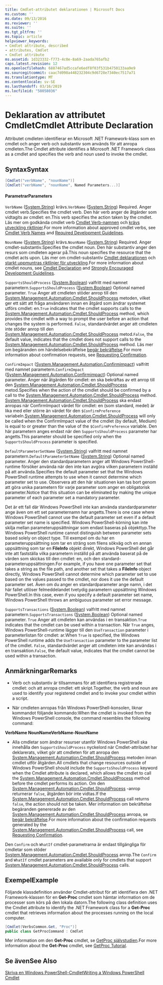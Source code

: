 ```yaml
---
title: Cmdlet-attributet deklarationen | Microsoft Docs
ms.custom: ''
ms.date: 09/13/2016
ms.reviewer: ''
ms.suite: ''
ms.tgt_pltfrm: ''
ms.topic: article
helpviewer_keywords:
- Cmdlet attribute, described
- attributes, Cmdlet
- Cmdlet attribute
ms.assetid: 1d323332-f773-4c0e-8a69-2aada765afb2
caps.latest.revision: 12
ms.openlocfilehash: 6887467ad5ccafe6edf8f03f531b4750133aa9e9
ms.sourcegitcommit: caac7d098a448232304c9d6728e7340ec7517a71
ms.translationtype: MT
ms.contentlocale: sv-SE
ms.lasthandoff: 03/16/2019
ms.locfileid: "58058036"
---
```

# <a name="cmdlet-attribute-declaration"></a><span data-ttu-id="b308d-102">Deklaration av attributet Cmdlet</span><span class="sxs-lookup"><span data-stu-id="b308d-102">Cmdlet Attribute Declaration</span></span>

<span data-ttu-id="b308d-103">Attributet cmdleten identifierar en Microsoft .NET Framework-klass som en cmdlet och anger verb och substantiv som används för att anropa cmdleten.</span><span class="sxs-lookup"><span data-stu-id="b308d-103">The Cmdlet attribute identifies a Microsoft .NET Framework class as a cmdlet and specifies the verb and noun used to invoke the cmdlet.</span></span>

## <a name="syntax"></a><span data-ttu-id="b308d-104">Syntax</span><span class="sxs-lookup"><span data-stu-id="b308d-104">Syntax</span></span>

```csharp
[Cmdlet("verbName", "nounName")]
[Cmdlet("verbName", "nounName", Named Parameters...)]
```

#### <a name="parameters"></a><span data-ttu-id="b308d-105">Parametrar</span><span class="sxs-lookup"><span data-stu-id="b308d-105">Parameters</span></span>

<span data-ttu-id="b308d-106">`VerbName` ([System.String](/dotnet/api/System.String)) krävs.</span><span class="sxs-lookup"><span data-stu-id="b308d-106">`VerbName` ([System.String](/dotnet/api/System.String)) Required.</span></span> <span data-ttu-id="b308d-107">Anger cmdlet verb.</span><span class="sxs-lookup"><span data-stu-id="b308d-107">Specifies the cmdlet verb.</span></span> <span data-ttu-id="b308d-108">Den här verb anger de åtgärder som vidtagits av cmdlet: en.</span><span class="sxs-lookup"><span data-stu-id="b308d-108">This verb specifies the action taken by the cmdlet.</span></span> <span data-ttu-id="b308d-109">Läs mer om godkända cmdlet verb [Cmdlet Verb-namnen](./approved-verbs-for-windows-powershell-commands.md) och [krävs utveckling riktlinjer](./required-development-guidelines.md).</span><span class="sxs-lookup"><span data-stu-id="b308d-109">For more information about approved cmdlet verbs, see [Cmdlet Verb Names](./approved-verbs-for-windows-powershell-commands.md) and [Required Development Guidelines](./required-development-guidelines.md).</span></span>

<span data-ttu-id="b308d-110">`NounName` ([System.String](/dotnet/api/System.String)) krävs.</span><span class="sxs-lookup"><span data-stu-id="b308d-110">`NounName` ([System.String](/dotnet/api/System.String)) Required.</span></span> <span data-ttu-id="b308d-111">Anger cmdlet-substantiv.</span><span class="sxs-lookup"><span data-stu-id="b308d-111">Specifies the cmdlet noun.</span></span> <span data-ttu-id="b308d-112">Den här substantiv anger den resurs som cmdleten agerar på.</span><span class="sxs-lookup"><span data-stu-id="b308d-112">This noun specifies the resource that the cmdlet acts upon.</span></span> <span data-ttu-id="b308d-113">Läs mer om cmdlet-substantiv [Cmdlet deklarationen](./cmdlet-class-declaration.md) och [starkt uppmuntras riktlinjer för utveckling](./strongly-encouraged-development-guidelines.md).</span><span class="sxs-lookup"><span data-stu-id="b308d-113">For more information about cmdlet nouns, see [Cmdlet Declaration](./cmdlet-class-declaration.md) and [Strongly Encouraged Development Guidelines](./strongly-encouraged-development-guidelines.md).</span></span>

<span data-ttu-id="b308d-114">`SupportsShouldProcess` ([System.Boolean](/dotnet/api/System.Boolean)) valfritt med namnet parametern.</span><span class="sxs-lookup"><span data-stu-id="b308d-114">`SupportsShouldProcess` ([System.Boolean](/dotnet/api/System.Boolean)) Optional named parameter.</span></span> <span data-ttu-id="b308d-115">`True` Anger att cmdleten stöder anrop till den [System.Management.Automation.Cmdlet.ShouldProcess](/dotnet/api/System.Management.Automation.Cmdlet.ShouldProcess) metoden, vilket ger ett sätt att fråga användaren innan en åtgärd som ändrar systemet utförs cmdlet: en.</span><span class="sxs-lookup"><span data-stu-id="b308d-115">`True` indicates that the cmdlet supports calls to the [System.Management.Automation.Cmdlet.ShouldProcess](/dotnet/api/System.Management.Automation.Cmdlet.ShouldProcess) method, which provides the cmdlet with a way to prompt the user before an action that changes the system is performed.</span></span> <span data-ttu-id="b308d-116">`False`, standardvärdet anger att cmdleten inte stöder anrop till den [System.Management.Automation.Cmdlet.ShouldProcess](/dotnet/api/System.Management.Automation.Cmdlet.ShouldProcess) metod.</span><span class="sxs-lookup"><span data-stu-id="b308d-116">`False`, the default value, indicates that the cmdlet does not support calls to the [System.Management.Automation.Cmdlet.ShouldProcess](/dotnet/api/System.Management.Automation.Cmdlet.ShouldProcess) method.</span></span> <span data-ttu-id="b308d-117">Läs mer om begäranden om händelsebekräftelse [begär bekräftelse](./requesting-confirmation-from-cmdlets.md).</span><span class="sxs-lookup"><span data-stu-id="b308d-117">For more information about confirmation requests, see [Requesting Confirmation](./requesting-confirmation-from-cmdlets.md).</span></span>

<span data-ttu-id="b308d-118">`ConfirmImpact` ([System.Management.Automation.Confirmimpact](/dotnet/api/System.Management.Automation.ConfirmImpact)) valfritt med namnet parametern.</span><span class="sxs-lookup"><span data-stu-id="b308d-118">`ConfirmImpact` ([System.Management.Automation.Confirmimpact](/dotnet/api/System.Management.Automation.ConfirmImpact)) Optional named parameter.</span></span> <span data-ttu-id="b308d-119">Anger när åtgärden för cmdlet: en ska bekräftas av ett anrop till den [System.Management.Automation.Cmdlet.ShouldProcess](/dotnet/api/System.Management.Automation.Cmdlet.ShouldProcess) metod.</span><span class="sxs-lookup"><span data-stu-id="b308d-119">Specifies when the action of the cmdlet should be confirmed by a call to the [System.Management.Automation.Cmdlet.ShouldProcess](/dotnet/api/System.Management.Automation.Cmdlet.ShouldProcess) method.</span></span> <span data-ttu-id="b308d-120">[System.Management.Automation.Cmdlet.ShouldProcess](/dotnet/api/System.Management.Automation.Cmdlet.ShouldProcess) ska endast anropas när ConfirmImpact värdet för cmdlet: en (som standard, medel) är lika med eller större än värdet för den `$ConfirmPreference` variabeln.</span><span class="sxs-lookup"><span data-stu-id="b308d-120">[System.Management.Automation.Cmdlet.ShouldProcess](/dotnet/api/System.Management.Automation.Cmdlet.ShouldProcess) will only be called when the ConfirmImpact value of the cmdlet (by default, Medium) is equal to or greater than the value of the `$ConfirmPreference` variable.</span></span> <span data-ttu-id="b308d-121">Den här parametern anges endast när den `SupportsShouldProcess` parameter har angetts.</span><span class="sxs-lookup"><span data-stu-id="b308d-121">This parameter should be specified only when the `SupportsShouldProcess` parameter is specified.</span></span>

<span data-ttu-id="b308d-122">`DefaultParameterSetName` ([System.String](/dotnet/api/System.String)) valfritt med namnet parametern.</span><span class="sxs-lookup"><span data-stu-id="b308d-122">`DefaultParameterSetName` ([System.String](/dotnet/api/System.String)) Optional named parameter.</span></span> <span data-ttu-id="b308d-123">Anger den standardparametern anger att Windows PowerShell-runtime försöker använda när den inte kan avgöra vilken parametern inställd på att använda.</span><span class="sxs-lookup"><span data-stu-id="b308d-123">Specifies the default parameter set that the Windows PowerShell runtime attempts to use when it cannot determine which parameter set to use.</span></span> <span data-ttu-id="b308d-124">Observera att den här situationen kan tas bort genom att göra unika parametern för varje parameter som anger en obligatorisk parameter.</span><span class="sxs-lookup"><span data-stu-id="b308d-124">Notice that this situation can be eliminated by making the unique parameter of each parameter set a mandatory parameter.</span></span>

<span data-ttu-id="b308d-125">Det är ett fall där Windows PowerShell inte kan använda standardparameter ange även om ett set parameternamn har angetts.</span><span class="sxs-lookup"><span data-stu-id="b308d-125">There is one case where Windows PowerShell cannot use the default parameter set even if a default parameter set name is specified.</span></span> <span data-ttu-id="b308d-126">Windows PowerShell-körning kan inte skilja mellan parameteruppsättningar som endast baseras på objekttyp.</span><span class="sxs-lookup"><span data-stu-id="b308d-126">The Windows PowerShell runtime cannot distinguish between parameter sets based solely on object type.</span></span> <span data-ttu-id="b308d-127">Till exempel om du har en parameteruppsättning som tar en sträng som filens sökväg och en annan uppsättning som tar en **FileInfo** objekt direkt, Windows PowerShell det går inte att fastställa vilka parametern inställd på att använda baserat på de värden som skickas till den cmdlet: en, och den standard-parameteruppsättningen.</span><span class="sxs-lookup"><span data-stu-id="b308d-127">For example, if you have one parameter set that takes a string as the file path, and another set that takes a **FileInfo** object directly, Windows PowerShell cannot determine which parameter set to use based on the values passed to the cmdlet, nor does it use the default parameter set.</span></span> <span data-ttu-id="b308d-128">Även om du anger en standardparameter ange namn, i det här fallet utlöser felmeddelandet tvetydig parametern uppsättning Windows PowerShell.</span><span class="sxs-lookup"><span data-stu-id="b308d-128">In this case, even if you specify a default parameter set name, Windows PowerShell throws an ambiguous parameter set error message.</span></span>

<span data-ttu-id="b308d-129">`SupportsTransactions` ([System.Boolean](/dotnet/api/System.Boolean)) valfritt med namnet parametern.</span><span class="sxs-lookup"><span data-stu-id="b308d-129">`SupportsTransactions` ([System.Boolean](/dotnet/api/System.Boolean)) Optional named parameter.</span></span> <span data-ttu-id="b308d-130">`True` Anger att cmdleten kan användas i en transaktion.</span><span class="sxs-lookup"><span data-stu-id="b308d-130">`True` indicates that the cmdlet can be used within a transaction.</span></span> <span data-ttu-id="b308d-131">När `True` anges, Windows PowerShell-runtime lägger till den `UseTransaction` parameter i parameterlistan för cmdlet: ar.</span><span class="sxs-lookup"><span data-stu-id="b308d-131">When `True` is specified, the Windows PowerShell runtime adds the `UseTransaction` parameter to the parameter list of the cmdlet.</span></span> <span data-ttu-id="b308d-132">`False`, standardvärdet anger att cmdleten inte kan användas i en transaktion.</span><span class="sxs-lookup"><span data-stu-id="b308d-132">`False`, the default value, indicates that the cmdlet cannot be used within a transaction.</span></span>

## <a name="remarks"></a><span data-ttu-id="b308d-133">Anmärkningar</span><span class="sxs-lookup"><span data-stu-id="b308d-133">Remarks</span></span>

- <span data-ttu-id="b308d-134">Verb och substantiv är tillsammans för att identifiera registrerade cmdlet: och att anropa cmdlet: ett skript.</span><span class="sxs-lookup"><span data-stu-id="b308d-134">Together, the verb and noun are used to identify your registered cmdlet and to invoke your cmdlet within a script.</span></span>

- <span data-ttu-id="b308d-135">När cmdleten anropas från Windows PowerShell-konsolen, liknar kommandot följande kommando:</span><span class="sxs-lookup"><span data-stu-id="b308d-135">When the cmdlet is invoked from the Windows PowerShell console, the command resembles the following command:</span></span>

<span data-ttu-id="b308d-136">**VerbName NounName**</span><span class="sxs-lookup"><span data-stu-id="b308d-136">**VerbName-NounName**</span></span>

- <span data-ttu-id="b308d-137">Alla cmdletar som ändrar resurser utanför Windows PowerShell ska innehålla den `SupportsShouldProcess` nyckelord när Cmdlet-attributet har deklarerats, vilket gör att cmdleten för att anropa den [System.Management.Automation.Cmdlet.ShouldProcess](/dotnet/api/System.Management.Automation.Cmdlet.ShouldProcess) metoden innan cmdlet utför åtgärden.</span><span class="sxs-lookup"><span data-stu-id="b308d-137">All cmdlets that change resources outside of Windows PowerShell should include the `SupportsShouldProcess` keyword when the Cmdlet attribute is declared, which allows the cmdlet to call the [System.Management.Automation.Cmdlet.ShouldProcess](/dotnet/api/System.Management.Automation.Cmdlet.ShouldProcess) method before the cmdlet performs its action.</span></span> <span data-ttu-id="b308d-138">Om den [System.Management.Automation.Cmdlet.ShouldProcess](/dotnet/api/System.Management.Automation.Cmdlet.ShouldProcess) -anrop returnerar `false`, åtgärden bör inte vidtas.</span><span class="sxs-lookup"><span data-stu-id="b308d-138">If the [System.Management.Automation.Cmdlet.ShouldProcess](/dotnet/api/System.Management.Automation.Cmdlet.ShouldProcess) call returns `false`, the action should not be taken.</span></span> <span data-ttu-id="b308d-139">Mer information om bekräftelse begäranden genererade av den [System.Management.Automation.Cmdlet.ShouldProcess](/dotnet/api/System.Management.Automation.Cmdlet.ShouldProcess) anropa, se [begär bekräftelse](./requesting-confirmation-from-cmdlets.md).</span><span class="sxs-lookup"><span data-stu-id="b308d-139">For more information about the confirmation requests generated by the [System.Management.Automation.Cmdlet.ShouldProcess](/dotnet/api/System.Management.Automation.Cmdlet.ShouldProcess) call, see [Requesting Confirmation](./requesting-confirmation-from-cmdlets.md).</span></span>

<span data-ttu-id="b308d-140">Den `Confirm` och `WhatIf` cmdlet-parametrarna är endast tillgängliga för cmdletar som stöder [System.Management.Automation.Cmdlet.ShouldProcess](/dotnet/api/System.Management.Automation.Cmdlet.ShouldProcess) anrop.</span><span class="sxs-lookup"><span data-stu-id="b308d-140">The `Confirm` and `WhatIf` cmdlet parameters are available only for cmdlets that support [System.Management.Automation.Cmdlet.ShouldProcess](/dotnet/api/System.Management.Automation.Cmdlet.ShouldProcess) calls.</span></span>

## <a name="example"></a><span data-ttu-id="b308d-141">Exempel</span><span class="sxs-lookup"><span data-stu-id="b308d-141">Example</span></span>

<span data-ttu-id="b308d-142">Följande klassdefinition använder Cmdlet-attribut för att identifiera den .NET Framework-klassen för en **Get-Proc** cmdlet som hämtar information om de processer som körs på den lokala datorn.</span><span class="sxs-lookup"><span data-stu-id="b308d-142">The following class definition uses the Cmdlet attribute to identify the .NET Framework class for a **Get-Proc** cmdlet that retrieves information about the processes running on the local computer.</span></span>

```csharp
[Cmdlet(VerbsCommon.Get, "Proc")]
public class GetProcCommand : Cmdlet
```

<span data-ttu-id="b308d-143">Mer information om den **Get-Proc** cmdlet, se [GetProc självstudien](./getproc-tutorial.md).</span><span class="sxs-lookup"><span data-stu-id="b308d-143">For more information about the **Get-Proc** cmdlet, see [GetProc Tutorial](./getproc-tutorial.md).</span></span>

## <a name="see-also"></a><span data-ttu-id="b308d-144">Se även</span><span class="sxs-lookup"><span data-stu-id="b308d-144">See Also</span></span>

[<span data-ttu-id="b308d-145">Skriva en Windows PowerShell-Cmdlet</span><span class="sxs-lookup"><span data-stu-id="b308d-145">Writing a Windows PowerShell Cmdlet</span></span>](./writing-a-windows-powershell-cmdlet.md)
